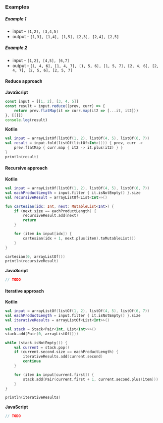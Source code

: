 ### Examples

##### Example 1
- input - `[1,2], [3,4,5]`
- output - `[1,3], [1,4], [1,5], [2,3], [2,4], [2,5]`

##### Example 2
- input - `[1,2], [4,5], [6,7]`
- output - `[1, 4, 6], [1, 4, 7], [1, 5, 6], [1, 5, 7], [2, 4, 6], [2, 4, 7], [2, 5, 6], [2, 5, 7]`


#### Reduce approach

**JavaScript**
```js
const input = [[1, 2], [3, 4, 5]]
const result = input.reduce((prev, curr) => {
    return prev.flatMap(it => curr.map(it2 => [...it, it2]))
}, [[]])
console.log(result)
```

**Kotlin**
```kotlin
val input = arrayListOf(listOf(1, 2), listOf(4, 5), listOf(6, 7))
val result = input.fold(listOf(listOf<Int>())) { prev, curr ->
    prev.flatMap { curr.map { it2 -> it.plus(it2) } }
}
println(result)
```

#### Recursive approach
**Kotlin**
```kotlin
val input = arrayListOf(listOf(1, 2), listOf(4, 5), listOf(6, 7))
val eachProductLength = input.filter { it.isNotEmpty() }.size
val recursiveResult = arrayListOf<List<Int>>()

fun cartesian(idx: Int, next: MutableList<Int>) {
    if (next.size == eachProductLength) {
        recursiveResult.add(next)
        return
    }

    for (item in input[idx]) {
        cartesian(idx + 1, next.plus(item).toMutableList())
    }
}

cartesian(0, arrayListOf())
println(recursiveResult)
```

**JavaScript**
```javascript
// TODO
```

#### Iterative approach
**Kotlin**
```kotlin 
val input = arrayListOf(listOf(1, 2), listOf(4, 5), listOf(6, 7))
val eachProductLength = input.filter { it.isNotEmpty() }.size
val iterativeResults = arrayListOf<List<Int>>()

val stack = Stack<Pair<Int, List<Int>>>()
stack.add(Pair(0, arrayListOf()))

while (stack.isNotEmpty()) {
    val current = stack.pop()
    if (current.second.size == eachProductLength) {
        iterativeResults.add(current.second)
        continue
    }

    for (item in input[current.first]) {
        stack.add(Pair(current.first + 1, current.second.plus(item)))
    }
}

println(iterativeResults)
```

**JavaScript**
```javascript
// TODO
```

